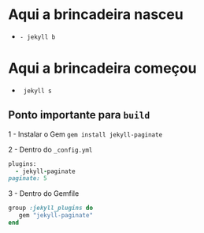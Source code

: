 # Aqui a brincadeira nasceu

- `- jekyll b`

# Aqui a brincadeira começou

- ` jekyll s`

## Ponto importante para `build`

1 - Instalar o Gem
`gem install jekyll-paginate`

2 -	Dentro do `_config.yml`
``` ruby
plugins:
  - jekyll-paginate
paginate: 5
```

3 - Dentro do Gemfile
``` ruby
group :jekyll_plugins do
   gem "jekyll-paginate"
end
```
